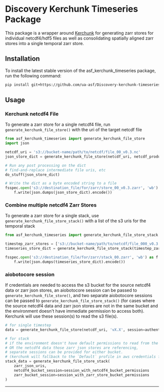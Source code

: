 # Discovery Kerchunk Timeseries Package

This package is a wrapper around [Kerchunk](https://github.com/fsspec/kerchunk) for generating
zarr stores for individual netcdf4/hdf5 files as well as consolidating spatially aligned zarr stores
into a single temporal zarr store.

## Installation

To install the latest stable version of the asf_kerchunk_timeseries package, run the following command:

``` bash
pip install git+https://github.com/ua-asf/Discovery-kerchunk-timeseries@stable
```

## Usage
### Kerchunk netcdf4 File

To generate a zarr store for a single netcdf4 file, run `generate_kerchunk_file_store()` with the uri of the target netcdf file

``` python
from asf_kerchunk_timeseries import generate_kerchunk_file_store
import json

netcdf_uri = 's3://bucket-name/path/to/netcdf/file_00_v0.3.nc'
json_store_dict = generate_kerchunk_file_store(netcdf_uri, netcdf_product_version='v0.3')

# Run any post processing on the dict
# find-and-replace intermediate file uris, etc
do_stuff(json_store_dict)

# Write the dict as a byte encoded string to a file
fsspec.open('s3://destination_file/for/zarr/store_00_v0.3.zarr', 'wb') as f:
    f.write(json.dumps(json_store_dict).encode())
```

### Combine multiple netcdf4 Zarr Stores

To generate a zarr store for a single stack, use `generate_kerchunk_file_store_stack()`
with a list of the s3 uris for the temporal stack

``` python
from asf_kerchunk_timeseries import generate_kerchunk_file_store_stack

timestep_zarr_stores = ['s3://bucket-name/path/to/netcdf/file_000_v0.3.zarr', ..., 's3://bucket-name/path/to/netcdf/file_400_v0.3.zarr']
timeseries_store_dict = generate_kerchunk_file_store_stack(timestep_zarr_stores)

fsspec.open('s3://destination_file/for/zarr/stack_00.zarr', 'wb') as f:
    f.write(json.dumps(timeseries_store_dict).encode())
```

### aiobotocore session
If credentials are needed to access the s3 bucket for the source netcdf4 data or zarr json stores, an aiobotocore session can be passed to `generate_kerchunk_file_store()`, and two separate aiobotocore sessions can be passed to `generate_kerchunk_file_store_stack()` (for cases where the source netcdf4 data and  zarr json stores are not in the same bucket and the environment doesn't have immediate permission to access both). Kerchunk will use these session(s) to read the s3 file(s).

``` python
# for single timestep
data = generate_kerchunk_file_store(netcdf_uri, 'vX.X', session=authenticated_aio_session)

# for stack
# if the environment doesn't have default permissions to read from the provided zarr uris,
# OR the netcdf4 data those zarr json stores are referencing,
# separate sessions can be provided for either bucket.
# (kerchunk will fallback to the `Default` profile in aws credentials file, then the current system if that doesn't exist)
stack_data = generate_kerchunk_file_store_stack(
    zarr_json_uris,
    netcdf4_bucket_session=session_with_netcdf4_bucket_permissions 
    zarr_bucket_session=session_with_zarr_store_bucket_permissions
)
```
--------